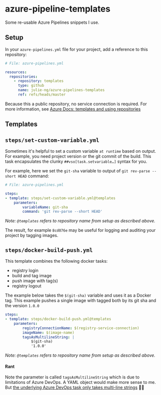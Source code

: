 # azure-pipeline-templates

Some re-usable Azure Pipelines snippets I use.


## Setup

In your `azure-pipelines.yml` file for your project, add a reference to this repository:

```yaml
# File: azure-pipelines.yml

resources:
  repositories:
    - repository: templates
      type: github
      name: julie-ng/azure-pipelines-templates
      ref: refs/heads/master      
```

Because this a public repository, no service connection is required. For more information, see [Azure Docs: templates and using repositories](https://docs.microsoft.com/en-us/azure/devops/pipelines/process/templates?view=azure-devops#use-other-repositories)

## Templates

## `steps/set-custom-variable.yml`

Sometimes it's helpful to set a custom variable `at runtime` based on output. For example, you need project version or the git commit of the build. This task encapsulates the clunky `##vso[task.setvariable…]` syntax for you.

For example, here we set the `git-sha` variable to output of `git rev-parse --short HEAD` command:

```yaml
# File: azure-pipelines.yml

steps:
- template: steps/set-custom-variable.yml@templates
	parameters:
		variableName: git-sha
		command: 'git rev-parse --short HEAD'				
```

_Note: `@templates` refers to repository name from setup as described above._

The result, for example `8cd076e` may be useful for logging and auditing your project by tagging images.

## `steps/docker-build-push.yml`

This template combines the following docker tasks:

- registry login
- build and tag image
- push image with tag(s)
- registry logout

The example below takes the `$(git-sha)` variable and uses it as a Docker tag. This example pushes a single image with tagged both by its git sha and the version `1.0.0`

```yaml
steps:
- template: steps/docker-build-push.yml@templates
	parameters:
		registryConnectionName: $(registry-service-connection)
		imageName: $(image-name)
		tagsAsMultilineString: |
			$(git-sha)
			'1.0.0'
```

_Note: `@templates` refers to repository name from setup as described above._

#### Rant

Note the parameter is called `tagsAsMultilineString` which is due to limitations of Azure DevOps. A YAML object would make more sense to me. But [the underlying Azure DevOps task only takes multi-line strings](https://docs.microsoft.com/en-us/azure/devops/pipelines/tasks/build/docker?view=azure-devops#task-inputs) 🤷‍♀️
